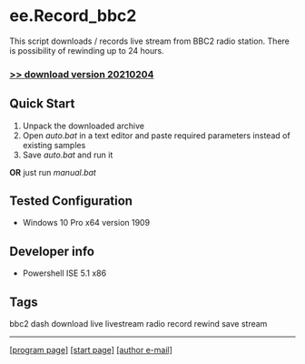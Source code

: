 # ee.Record_bbc2

This script downloads / records live stream from BBC2 radio station. There is possibility of rewinding up to 24 hours.

### [>> download version 20210204](https://github.com/rytsikau/ee.record_bbc2/releases/download/20210204/ee.record_bbc2_20210204.zip)



## Quick Start

1. Unpack the downloaded archive
2. Open *auto.bat* in a text editor and paste required parameters instead of existing samples
3. Save *auto.bat* and run it

**OR** just run *manual.bat*



## Tested Configuration

* Windows 10 Pro x64 version 1909



## Developer info

* Powershell ISE 5.1 x86



## Tags

bbc2 dash download live livestream radio record rewind save stream

---
[[program page]](https://rytsikau.github.io/ee.Record_bbc2) [[start page]](https://rytsikau.github.io) [[author e-mail]](mailto:y.rytsikau@gmail.com)
